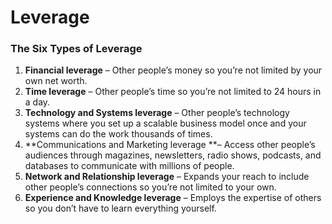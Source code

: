 # Leverage

### The Six Types of Leverage

1. **Financial leverage** – Other people’s money so you’re not limited by your own net worth.
2. **Time leverage** – Other people’s time so you’re not limited to 24 hours in a day.
3. **Technology and Systems leverage** – Other people’s technology systems where you set up a scalable business model once and your systems can do the work thousands of times.
4. **Communications and Marketing leverage **– Access other people’s audiences through magazines, newsletters, radio shows, podcasts, and databases to communicate with millions of people.
5. **Network and Relationship leverage** – Expands your reach to include other people’s connections so you’re not limited to your own.
6. **Experience and Knowledge leverage** – Employs the expertise of others so you don’t have to learn everything yourself.
